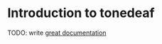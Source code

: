 # Introduction to tonedeaf

TODO: write [great documentation](http://jacobian.org/writing/great-documentation/what-to-write/)
